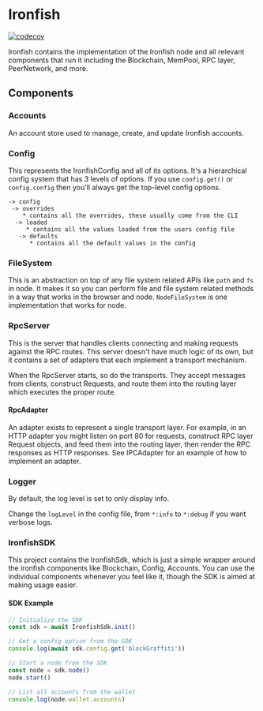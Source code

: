# Ironfish

[![codecov](https://codecov.io/gh/iron-fish/ironfish/branch/master/graph/badge.svg?token=PCSVEVEW5V&flag=ironfish)](https://codecov.io/gh/iron-fish/ironfish)

Ironfish contains the implementation of the Ironfish node and all relevant components that run it including the Blockchain, MemPool, RPC layer, PeerNetwork, and more.

## Components

### Accounts
 An account store used to manage, create, and update Ironfish accounts.

### Config
This represents the IronfishConfig and all of its options. It's a hierarchical config system that has 3 levels of options. If you use `config.get()` or `config.config` then you'll always get the top-level config options.

```
-> config
 -> overrides
    * contains all the overrides, these usually come from the CLI
  -> loaded
     * contains all the values loaded from the users config file
   -> defaults
      * contains all the default values in the config
```

### FileSystem
This is an abstraction on top of any file system related APIs like `path` and `fs` in node. It makes it so you can perform file and file system related methods in a way that works in the browser and node. `NodeFileSystem` is one implementation that works for node.

### RpcServer
This is the server that handles clients connecting and making requests against the RPC routes. This server doesn't have much logic of its own, but it contains a set of adapters that each implement a transport mechanism.

When the RpcServer starts, so do the transports. They accept messages from clients, construct Requests, and route them into the routing layer which executes the proper route.

#### RpcAdapter
An adapter exists to represent a single transport layer. For example, in an HTTP adapter you might listen on port 80 for requests, construct RPC layer Request objects, and feed them into the routing layer, then render the RPC responses as HTTP responses. See IPCAdapter for an example of how to implement an adapter.

### Logger
By default, the log level is set to only display info.

Change the `logLevel` in the config file, from `*:info` to `*:debug` if you want verbose logs.

### IronfishSDK
This project contains the IronfishSdk, which is just a simple wrapper around the ironfish components like Blockchain, Config, Accounts. You can use the individual components whenever you feel like it, though the SDK is aimed at making usage easier.

#### SDK Example

```typescript
// Initialize the SDK
const sdk = await IronfishSdk.init()

// Get a config option from the SDK
console.log(await sdk.config.get('blockGraffiti'))

// Start a node from the SDK
const node = sdk.node()
node.start()

// List all accounts from the wallet
console.log(node.wallet.accounts)
```
